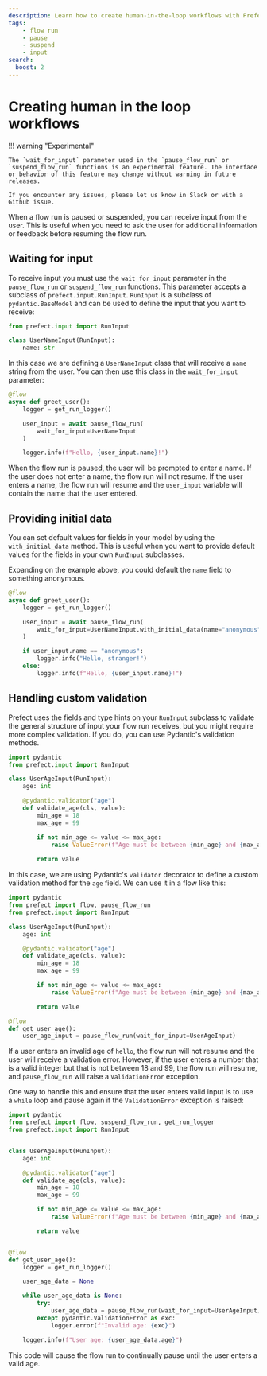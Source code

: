 ```yaml
---
description: Learn how to create human-in-the-loop workflows with Prefect.
tags:
    - flow run
    - pause
    - suspend
    - input
search:
  boost: 2
---
```


# Creating human in the loop workflows
!!! warning "Experimental"

    The `wait_for_input` parameter used in the `pause_flow_run` or `suspend_flow_run` functions is an experimental feature. The interface or behavior of this feature may change without warning in future releases. 

    If you encounter any issues, please let us know in Slack or with a Github issue.


When a flow run is paused or suspended, you can receive input from the user. This is useful when you need to ask the user for additional information or feedback before resuming the flow run.

## Waiting for input

To receive input you must use the `wait_for_input` parameter in the `pause_flow_run` or `suspend_flow_run` functions. This parameter accepts a subclass of `prefect.input.RunInput`. `RunInput` is a subclass of `pydantic.BaseModel` and can be used to define the input that you want to receive:

```python
from prefect.input import RunInput

class UserNameInput(RunInput):
    name: str
```

In this case we are defining a `UserNameInput` class that will receive a `name` string from the user. You can then use this class in the `wait_for_input` parameter:

```python
@flow
async def greet_user():
    logger = get_run_logger()

    user_input = await pause_flow_run(
        wait_for_input=UserNameInput
    )

    logger.info(f"Hello, {user_input.name}!")
```

When the flow run is paused, the user will be prompted to enter a name. If the user does not enter a name, the flow run will not resume. If the user enters a name, the flow run will resume and the `user_input` variable will contain the name that the user entered.

## Providing initial data

You can set default values for fields in your model by using the `with_initial_data` method. This is useful when you want to provide default values for the fields in your own `RunInput` subclasses.

Expanding on the example above, you could default the `name` field to something anonymous.

```python
@flow
async def greet_user():
    logger = get_run_logger()

    user_input = await pause_flow_run(
        wait_for_input=UserNameInput.with_initial_data(name="anonymous")
    )

    if user_input.name == "anonymous":
        logger.info("Hello, stranger!")
    else:
        logger.info(f"Hello, {user_input.name}!")
```

## Handling custom validation

Prefect uses the fields and type hints on your `RunInput` subclass to validate the general structure of input your flow run receives, but you might require more complex validation. If you do, you can use Pydantic's validation methods.

```python
import pydantic
from prefect.input import RunInput

class UserAgeInput(RunInput):
    age: int

    @pydantic.validator("age")
    def validate_age(cls, value):
        min_age = 18
        max_age = 99

        if not min_age <= value <= max_age:
            raise ValueError(f"Age must be between {min_age} and {max_age}")
        
        return value
```

In this case, we are using Pydantic's `validator` decorator to define a custom validation method for the `age` field. We can use it in a flow like this:

```python
import pydantic
from prefect import flow, pause_flow_run
from prefect.input import RunInput

class UserAgeInput(RunInput):
    age: int

    @pydantic.validator("age")
    def validate_age(cls, value):
        min_age = 18
        max_age = 99

        if not min_age <= value <= max_age:
            raise ValueError(f"Age must be between {min_age} and {max_age}")

        return value

@flow
def get_user_age():
    user_age_input = pause_flow_run(wait_for_input=UserAgeInput)
```

If a user enters an invalid age of `hello`, the flow run will not resume and the user will receive a validation error. However, if the user enters a number that is a valid integer but that is not between 18 and 99, the flow run will resume, and `pause_flow_run` will raise a `ValidationError` exception.

One way to handle this and ensure that the user enters valid input is to use a `while` loop and pause again if the `ValidationError` exception is raised:

```python
import pydantic
from prefect import flow, suspend_flow_run, get_run_logger
from prefect.input import RunInput


class UserAgeInput(RunInput):
    age: int

    @pydantic.validator("age")
    def validate_age(cls, value):
        min_age = 18
        max_age = 99

        if not min_age <= value <= max_age:
            raise ValueError(f"Age must be between {min_age} and {max_age}")

        return value


@flow
def get_user_age():
    logger = get_run_logger()

    user_age_data = None

    while user_age_data is None:
        try:
            user_age_data = pause_flow_run(wait_for_input=UserAgeInput)
        except pydantic.ValidationError as exc:
            logger.error(f"Invalid age: {exc}")

    logger.info(f"User age: {user_age_data.age}")
```

This code will cause the flow run to continually pause until the user enters a valid age.
